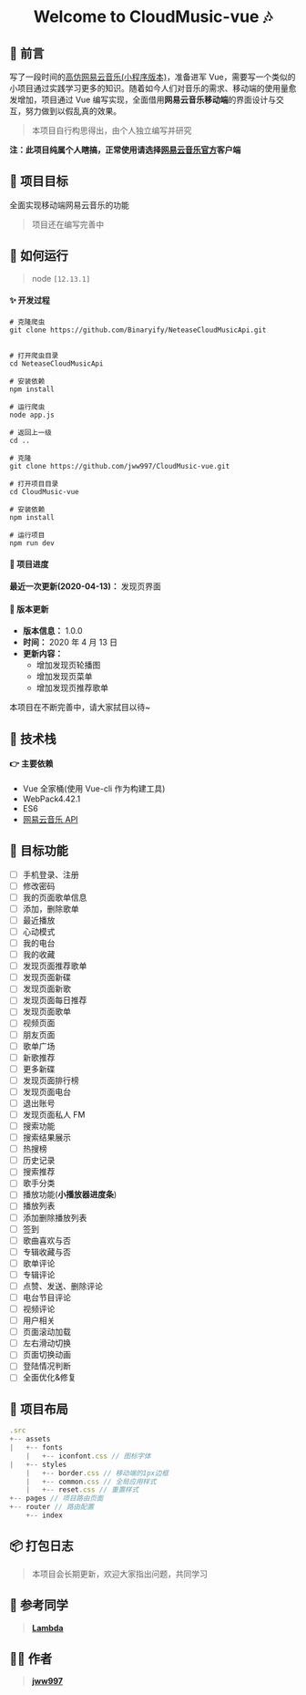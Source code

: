 <h1 align="center">Welcome to CloudMusic-vue 🎶</h1>

## 💬 前言

写了一段时间的[高仿网易云音乐(小程序版本)](https://github.com/jww997/CloudMusic-wx)，准备进军 Vue，需要写一个类似的小项目通过实践学习更多的知识。随着如今人们对音乐的需求、移动端的使用量愈发增加，项目通过 Vue 编写实现，全面借用**网易云音乐移动端**的界面设计与交互，努力做到以假乱真的效果。

> 本项目自行构思得出，由个人独立编写并研究

**注：此项目纯属个人瞎搞，正常使用请选择[网易云音乐官方](https://music.163.com)客户端**

## 💪 项目目标

全面实现移动端网易云音乐的功能

> 项目还在编写完善中

## 🚀 如何运行

> node `[12.13.1]`

#### ✨ 开发过程

```
# 克隆爬虫
git clone https://github.com/Binaryify/NeteaseCloudMusicApi.git


# 打开爬虫目录
cd NeteaseCloudMusicApi

# 安装依赖
npm install

# 运行爬虫
node app.js

# 返回上一级
cd ..
```

```
# 克隆
git clone https://github.com/jww997/CloudMusic-vue.git
```

```
# 打开项目目录
cd CloudMusic-vue
```

```
# 安装依赖
npm install
```

```
# 运行项目
npm run dev
```

#### 👀 项目进度

**最近一次更新(2020-04-13)：** 发现页界面

#### 📝 版本更新

- **版本信息：** 1.0.0
- **时间：** 2020 年 4 月 13 日
- **更新内容：**
  - 增加发现页轮播图
  - 增加发现页菜单
  - 增加发现页推荐歌单

本项目在不断完善中，请大家拭目以待~

## 🔨 技术栈

#### 👉 主要依赖

- Vue 全家桶(使用 Vue-cli 作为构建工具)
- WebPack4.42.1
- ES6
- [网易云音乐 API](https://binaryify.github.io/NeteaseCloudMusicApi/#/)

## 📢 目标功能

- [ ] 手机登录、注册
- [ ] 修改密码
- [ ] 我的页面歌单信息
- [ ] 添加，删除歌单
- [ ] 最近播放
- [ ] 心动模式
- [ ] 我的电台
- [ ] 我的收藏
- [ ] 发现页面推荐歌单
- [ ] 发现页面新碟
- [ ] 发现页面新歌
- [ ] 发现页面每日推荐
- [ ] 发现页面歌单
- [ ] 视频页面
- [ ] 朋友页面
- [ ] 歌单广场
- [ ] 新歌推荐
- [ ] 更多新碟
- [ ] 发现页面排行榜
- [ ] 发现页面电台
- [ ] 退出账号
- [ ] 发现页面私人 FM
- [ ] 搜索功能
- [ ] 搜索结果展示
- [ ] 热搜榜
- [ ] 历史记录
- [ ] 搜索推荐
- [ ] 歌手分类
- [ ] 播放功能(**小播放器进度条**)
- [ ] 播放列表
- [ ] 添加删除播放列表
- [ ] 签到
- [ ] 歌曲喜欢与否
- [ ] 专辑收藏与否
- [ ] 歌单评论
- [ ] 专辑评论
- [ ] 点赞、发送、删除评论
- [ ] 电台节目评论
- [ ] 视频评论
- [ ] 用户相关
- [ ] 页面滚动加载
- [ ] 左右滑动切换
- [ ] 页面切换动画
- [ ] 登陆情况判断
- [ ] 全面优化&修复

## 📄 项目布局

```js
.src
+-- assets
|   +-- fonts
    |   +-- iconfont.css // 图标字体
|   +-- styles
    |   +-- border.css // 移动端的1px边框
    |   +-- common.css // 全局应用样式
    |   +-- reset.css // 重置样式
+-- pages // 项目路由页面
+-- router // 路由配置
    +-- index
```

## 📦 打包日志

> 本项目会长期更新，欢迎大家指出问题，共同学习

## 👥 参考同学

> **[Lambda](https://github.com/powerdong/Music-player)**

## 🙋‍♂️ 作者

> **[jww997](https://github.com/jww997)**

